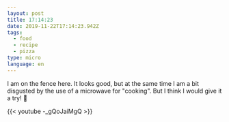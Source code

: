 ```yaml
---
layout: post
title: 17:14:23
date: 2019-11-22T17:14:23.942Z
tags:
  - food
  - recipe
  - pizza
type: micro
language: en
---
```

I am on the fence here. It looks good, but at the same time I am a bit disgusted by the use of a microwave for "cooking". But I think I would give it a try! 🤔

{{< youtube -_gQoJaiMgQ >}}
